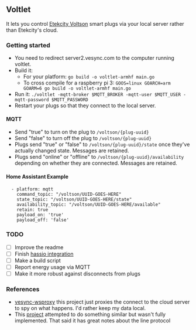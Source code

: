 ## Voltlet

It lets you control [Etekcity Voltson] smart plugs via your local server rather than Etekcity's cloud.

### Getting started

* You need to redirect server2.vesync.com to the computer running
  voltlet.
* Build it:
  * For your platform: `go build -o voltlet-armhf main.go`
  * To cross compile for a raspberry pi 3: `GOOS=linux GOARCH=arm GOARM=6 go build -o voltlet-armhf main.go`
* Run it: `./voltlet -mqtt-broker $MQTT_BROKER -mqtt-user $MQTT_USER -mqtt-password $MQTT_PASSWORD`
* Restart your plugs so that they connect to the local server.


#### MQTT

* Send "true" to turn on the plug to `/voltson/{plug-uuid}`
* Send "false" to turn off the plug to `/voltson/{plug-uuid}`
* Plugs send "true" or "false" to `/voltson/{plug-uuid}/state` once they've actually changed state. Messages are retained.
* Plugs send "online" or "offline" to `/voltson/{plug-uuid}/availability` depending on whether they are connected. Messages are retained.

#### Home Assistant Example

```
  - platform: mqtt
    command_topic: "/voltson/UUID-GOES-HERE"
    state_topic: "/voltson/UUID-GOES-HERE/state"
    availability_topic: "/voltson/UUID-GOES-HERE/available"
    retain: true
    payload_on: 'true'
    payload_off: 'false'
```

### TODO

* [ ] Improve the readme
* [ ] Finish [hassio integration](https://github.com/mcolyer/hassio-addons/pull/1)
* [ ] Make a build script
* [ ] Report energy usage via MQTT
* [ ] Make it more robust against disconnects from plugs

### References

* [vesync-wsproxy](https://github.com/itsnotlupus/vesync-wsproxy) this project just proxies the connect to the cloud server to spy on what happens. I'd rather keep my data local.
* This [project](https://github.com/travissinnott/outlet) attempted to do something similar but wasn't fully implemented. That said it has great notes about the line protocol


[Etekcity Voltson]: https://www.amazon.com/gp/product/B06XSTJST6/ref=as_li_tl?ie=UTF8&camp=1789&creative=9325&creativeASIN=B06XSTJST6&linkCode=as2&tag=matcol01-20&linkId=ab8750e61f7f9723ddaa60cb56d0df82

